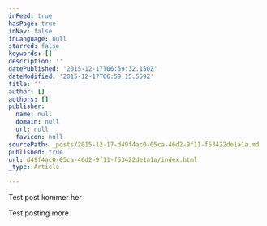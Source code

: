 ```yaml
---
inFeed: true
hasPage: true
inNav: false
inLanguage: null
starred: false
keywords: []
description: ''
datePublished: '2015-12-17T06:59:32.150Z'
dateModified: '2015-12-17T06:59:15.559Z'
title: ''
author: []
authors: []
publisher:
  name: null
  domain: null
  url: null
  favicon: null
sourcePath: _posts/2015-12-17-d49f4ac0-05ca-46d2-9f11-f53422de1a1a.md
published: true
url: d49f4ac0-05ca-46d2-9f11-f53422de1a1a/index.html
_type: Article

---
```

Test post kommer her

Test posting more